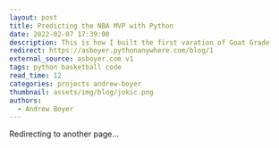 ```yaml
---
layout: post
title: Predicting the NBA MVP with Python
date: 2022-02-07 17:39:00
description: This is how I built the first varation of Goat Grade
redirect: https://asboyer.pythonanywhere.com/blog/1
external_source: asboyer.com v1
tags: python basketball code
read_time: 12
categories: projects andrew-boyer
thumbnail: assets/img/blog/jokic.png
authors:
  - Andrew Boyer
---
```


Redirecting to another page...
